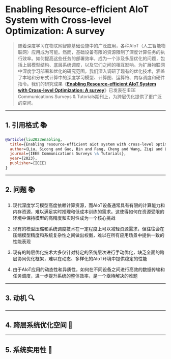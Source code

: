 # Enabling Resource-efficient AIoT System with Cross-level Optimization: A survey

> 随着深度学习在物联网智能基础设施中的广泛应用，各种AIoT（人工智能物联网）应用成为可能。然而，基础设备有限的资源限制了深度计算任务的执行效率。如何提高这些任务的部署效率，成为一个涉及多层优化的问题，包括上层模型结构、底层系统调度，以及它们之间的相互影响。为扩展物联网中深度学习部署和优化的研究范围，我们深入调研了现有的优化技术，涵盖了本地和分布式计算中的深度学习模型、计算图、运算符、内存调度和硬件指令。我们的研究成果《**[Enabling Resource-efficient AIoT System with Cross-level Optimization: A survey](https://ieeexplore.ieee.org/document/10265028)**》已发表在IEEE Communications Surveys & Tutorials期刊上，为跨层优化提供了更广泛的空间。

---

## 1. 引用格式 📚

```bibtex
@article{liu2023enabling,
  title={Enabling resource-efficient aiot system with cross-level optimization: A survey},
  author={Liu, Sicong and Guo, Bin and Fang, Cheng and Wang, Ziqi and Luo, Shiyan and Zhou, Zimu and Yu, Zhiwen},
  journal={IEEE Communications Surveys \& Tutorials},
  year={2023},
  publisher={IEEE}
}
```

---

## 2. 问题 📚

1. 现代深度学习模型高度依赖计算资源，而AIoT设备通常具有有限的计算能力和内存资源，难以满足实时推理和低成本训练的需求。这使得如何在资源受限的环境中保持模型的高精度和实时性成为一个核心挑战

2. 现有的模型压缩和系统调度技术在一定程度上可以减轻资源需求，但往往会在压缩模型精度和系统复杂性之间做出权衡，难以在所有应用场景中提供一致的性能表现

3. 现有的跨层优化技术大多仅针对特定的系统层次进行手动优化，缺乏全面的跨层协同优化框架，难以在动态、多样化的AIoT环境中提供稳定的性能
   
4. 由于AIoT应用的动态性和异质性，如何在不同设备之间进行高效的数据传输和任务调度，进一步提升系统的整体效率，是一个亟待解决的难题

---

## 3. 动机 🔍

---

## 4. 跨层系统优化空间 🚀

---

## 5. 系统实用性 🔧




